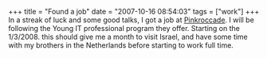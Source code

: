 +++
title = "Found a job"
date = "2007-10-16 08:54:03"
tags = ["work"]
+++
In a streak of luck and some good talks, I got a job at
[Pinkroccade](http://www.getronicspinkroccade.nl/). I will be following the
Young IT professional program they offer. Starting on the 1/3/2008. this
should give me a month to visit Israel, and have some time with my brothers in
the Netherlands before starting to work full time.

